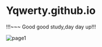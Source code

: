 # Yqwerty.github.io
!!!~~~
Good good study,day day up!!!

![page1](https://github.com/Yqwerty/Yqwerty.github.io/blob/master/page1.png)


